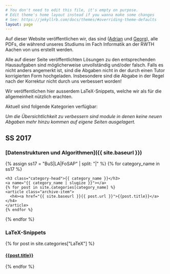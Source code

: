```yaml
---
# You don't need to edit this file, it's empty on purpose.
# Edit theme's home layout instead if you wanna make some changes
# See: https://jekyllrb.com/docs/themes/#overriding-theme-defaults
layout: page
---
```

Auf dieser Website veröffentlichen wir, das sind ([Adrian](mailto:adrian.hinrichs@rwth-aachen.de)
und [Georg](mailto:georg.dorndorf@rwth-aachen.de)), alle PDFs, die während
unseres Studiums im Fach Informatik an der RWTH Aachen von uns
erstellt werden.

Alle auf dieser Seite veröffentlichten Lösungen zu den entsprechenden
Hausaufgaben sind möglicherweise unvollständig und/oder falsch. Falls
es nicht anders angemerkt ist, sind die Abgaben nicht in der durch einen Tutor
korrigierten Form hochgeladen. Insbesondere sind die Abgabe in der
Regel nach der Korrektur nicht durch uns verbessert worden!

Wir veröffentlichen hier ausserdem LaTeX-Snippets, welche wir als für die
allgemeinheit nützlich erachten.


Aktuell sind folgende Kategorien verfügbar:

*Um die Übersichtlichkeit zu verbessern sind module in denen keine neuen
Abgaben mehr hinzu kommen auf eigene Seiten ausgelagert.*
## SS 2017
### [Datenstrukturen und Algorithmen]({{ site.baseurl }})
<div id="archives">
{% assign ss17 = "BuS|LA|FoSAP" | split: "|" %}
{% for category_name in ss17 %}
  <div class="archive-group">
    <div id="#{{ category_name | slugize }}"></div>
    <p></p>
     
    <h3 class="category-head">{{ category_name }}</h3>
    <a name="{{ category_name | slugize }}"></a>
    {% for post in site.categories[category_name] %}
    <article class="archive-item">
      <h4><a href="{{ site.baseurl }}{{ post.url }}">{{post.title}}</a></h4>
    </article>
    {% endfor %}
  </div>
{% endfor %}
</div>

<div class="archive-group">
  <div id="#{{ category_name | slugize }}"></div>
  <p></p>   
  <h3 class="category-head">LaTeX-Snippets</h3>
  <a name="{{ category_name | slugize }}"></a>
  {% for post in site.categories["LaTeX"] %}
  <article class="archive-item">
    <h4><a href="{{ site.baseurl }}{{ post.url }}">{{post.title}}</a></h4>
  </article>
  {% endfor %}
</div>
